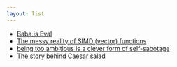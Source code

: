 ```yaml
---
layout: list
---
```


 - [Baba is Eval](https://fi-le.net/baba/)
 - [The messy reality of SIMD (vector) functions](https://johnnysswlab.com/the-messy-reality-of-simd-vector-functions/)
 - [being too ambitious is a clever form of self-sabotage](https://maalvika.substack.com/p/being-too-ambitious-is-a-clever-form)
 - [The story behind Caesar salad](https://www.nationalgeographic.com/travel/article/story-behind-caesar-salad)
